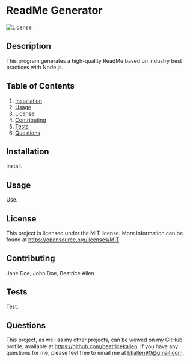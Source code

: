 # ReadMe Generator

  ![License](https://img.shields.io/badge/License-MIT-blue.svg)

  ## Description
  This program generates a high-quality ReadMe based on industry best practices with Node.js.

## Table of Contents
1. [ Installation ](#installation)
2. [ Usage ](#usage)
3. [ License ](#license)
4. [ Contributing ](#contributing)
5. [ Tests ](#tests)
6. [ Questions ](#questions)

  <a name="installation"></a>
  ## Installation
  Install.

  <a name="usage"></a>
  ## Usage
  Use.

  <a name="license"></a>
  ## License
  This project is licensed under the MIT license. More information can be found at https://opensource.org/licenses/MIT.

  <a name="contributing"></a>
  ## Contributing
  Jane Doe, John Doe, Beatrice Allen

  <a name="tests"></a>
  ## Tests
  Test. 

  <a name="questions"></a>
  ## Questions
  This project, as well as my other projects, can be viewed on my GitHub profile, available at https://github.com/beatricekallen. If you have any questions for me, please feel free to email me at bkallen90@gmail.com.
